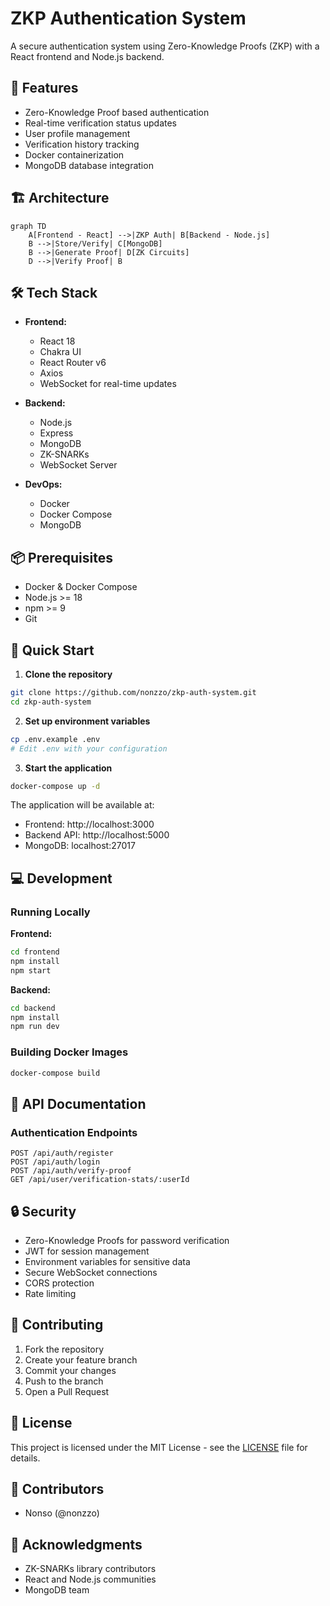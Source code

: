 # ZKP Authentication System

A secure authentication system using Zero-Knowledge Proofs (ZKP) with a React frontend and Node.js backend.

## 🚀 Features

- Zero-Knowledge Proof based authentication
- Real-time verification status updates
- User profile management
- Verification history tracking
- Docker containerization
- MongoDB database integration

## 🏗️ Architecture

```mermaid
graph TD
    A[Frontend - React] -->|ZKP Auth| B[Backend - Node.js]
    B -->|Store/Verify| C[MongoDB]
    B -->|Generate Proof| D[ZK Circuits]
    D -->|Verify Proof| B
```

## 🛠️ Tech Stack

- **Frontend:**
  - React 18
  - Chakra UI
  - React Router v6
  - Axios
  - WebSocket for real-time updates

- **Backend:**
  - Node.js
  - Express
  - MongoDB
  - ZK-SNARKs
  - WebSocket Server

- **DevOps:**
  - Docker
  - Docker Compose
  - MongoDB

## 📦 Prerequisites

- Docker & Docker Compose
- Node.js >= 18
- npm >= 9
- Git

## 🚀 Quick Start

1. **Clone the repository**
```bash
git clone https://github.com/nonzzo/zkp-auth-system.git
cd zkp-auth-system
```

2. **Set up environment variables**
```bash
cp .env.example .env
# Edit .env with your configuration
```

3. **Start the application**
```bash
docker-compose up -d
```

The application will be available at:
- Frontend: http://localhost:3000
- Backend API: http://localhost:5000
- MongoDB: localhost:27017

## 💻 Development

### Running Locally

**Frontend:**
```bash
cd frontend
npm install
npm start
```

**Backend:**
```bash
cd backend
npm install
npm run dev
```

### Building Docker Images

```bash
docker-compose build
```

## 📝 API Documentation

### Authentication Endpoints

```http
POST /api/auth/register
POST /api/auth/login
POST /api/auth/verify-proof
GET /api/user/verification-stats/:userId
```

## 🔒 Security

- Zero-Knowledge Proofs for password verification
- JWT for session management
- Environment variables for sensitive data
- Secure WebSocket connections
- CORS protection
- Rate limiting




## 🤝 Contributing

1. Fork the repository
2. Create your feature branch
3. Commit your changes
4. Push to the branch
5. Open a Pull Request

## 📄 License

This project is licensed under the MIT License - see the [LICENSE](LICENSE) file for details.

## 👥 Contributors

- Nonso (@nonzzo)

## 🙏 Acknowledgments

- ZK-SNARKs library contributors
- React and Node.js communities
- MongoDB team